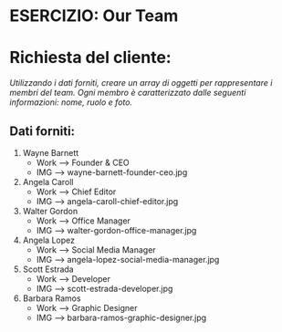 ESERCIZIO: Our Team
===
# Richiesta del cliente:
*Utilizzando i dati forniti, creare un array di oggetti per rappresentare i membri del team.
Ogni membro è caratterizzato dalle seguenti informazioni: nome, ruolo e foto.*

## Dati forniti:
1. Wayne Barnett
    - Work -->	Founder & CEO
    -	IMG --> wayne-barnett-founder-ceo.jpg
1. Angela Caroll
    - Work -->	Chief Editor
    - IMG --> angela-caroll-chief-editor.jpg
1. Walter Gordon
    - Work -->	Office Manager
    - IMG --> walter-gordon-office-manager.jpg
1. Angela Lopez
    - Work -->	Social Media Manager
   -	IMG --> angela-lopez-social-media-manager.jpg
1. Scott Estrada
    - Work -->	Developer	
    - IMG --> scott-estrada-developer.jpg
1. Barbara Ramos
    - Work -->	Graphic Designer
    -	IMG --> barbara-ramos-graphic-designer.jpg